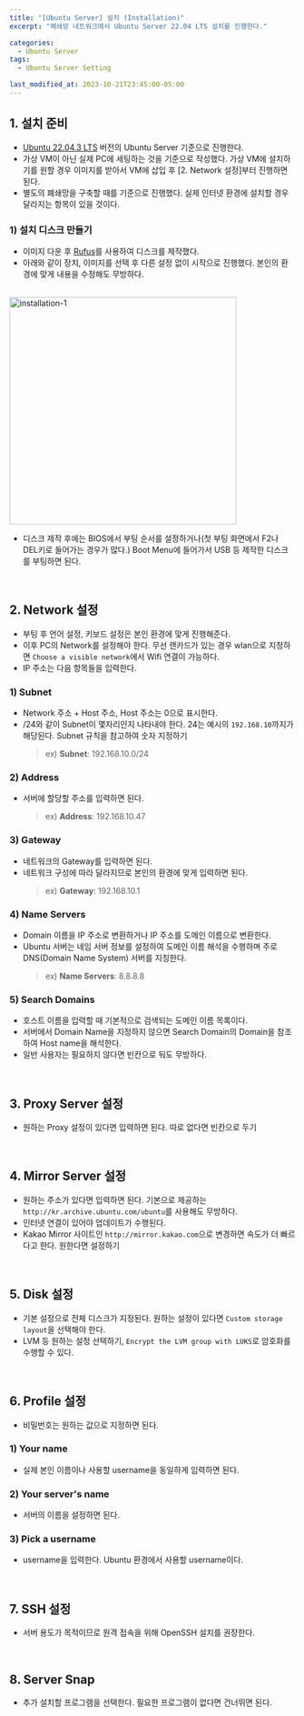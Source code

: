 ```yaml
---
title: "[Ubuntu Server] 설치 (Installation)"
excerpt: "폐쇄망 네트워크에서 Ubuntu Server 22.04 LTS 설치를 진행한다."

categories:
  - Ubuntu Server
tags:
  - Ubuntu Server Setting

last_modified_at: 2023-10-21T23:45:00-05:00
---
```


## 1. 설치 준비

- [Ubuntu 22.04.3 LTS](https://releases.ubuntu.com/jammy/) 버전의 Ubuntu Server 기준으로 진행한다.
- 가상 VM이 아닌 실제 PC에 세팅하는 것을 기준으로 작성했다. 가상 VM에 설치하기를 원할 경우 이미지를 받아서 VM에 삽입 후 [2. Network 설정]부터 진행하면 된다.
- 별도의 폐쇄망을 구축할 때를 기준으로 진행했다. 실제 인터넷 환경에 설치할 경우 달라지는 항목이 있을 것이다.

### 1) 설치 디스크 만들기

- 이미지 다운 후 [Rufus](https://rufus.ie/en/)를 사용하여 디스크를 제작했다.
- 아래와 같이 장치, 이미지를 선택 후 다른 설정 없이 시작으로 진행했다. 본인의 환경에 맞게 내용을 수정해도 무방하다.

<br>

<img src="https://i.ibb.co/pZj9ZjQ/installation-1.png" alt="installation-1" width="400" class="img_post">

<br>

- 디스크 제작 후에는 BIOS에서 부팅 순서를 설정하거나(첫 부팅 화면에서 F2나 DEL키로 들어가는 경우가 많다.) Boot Menu에 들어가서 USB 등 제작한 디스크를 부팅하면 된다.

<br>

## 2. Network 설정

- 부팅 후 언어 설정, 키보드 설정은 본인 환경에 맞게 진행해준다.
- 이후 PC의 Network를 설정해야 한다. 무선 랜카드가 있는 경우 wlan으로 지정하면 `Choose a visible network`에서 Wifi 연결이 가능하다.
- IP 주소는 다음 항목들을 입력한다.

### 1) **Subnet**

- Network 주소 + Host 주소, Host 주소는 0으로 표시한다.
- /24와 같이 Subnet이 몇자리인지 나타내야 한다. 24는 예시의 `192.168.10`까지가 해당된다. Subnet 규칙을 참고하여 숫자 지정하기
  > ex) **Subnet**: 192.168.10.0/24

### 2) **Address**

- 서버에 할당할 주소를 입력하면 된다.
  > ex) **Address**: 192.168.10.47

### 3) **Gateway**

- 네트워크의 Gateway를 입력하면 된다.
- 네트워크 구성에 따라 달라지므로 본인의 환경에 맞게 입력하면 된다.
  > ex) **Gateway**: 192.168.10.1

### 4) **Name Servers**

- Domain 이름을 IP 주소로 변환하거나 IP 주소를 도메인 이름으로 변환한다.
- Ubuntu 서버는 네임 서버 정보를 설정하여 도메인 이름 해석을 수행하며 주로 DNS(Domain Name System) 서버를 지칭한다.
  > ex) **Name Servers**: 8.8.8.8

### 5) **Search Domains**

- 호스트 이름을 입력할 때 기본적으로 검색되는 도메인 이름 목록이다.
- 서버에서 Domain Name을 지정하지 않으면 Search Domain의 Domain을 참조하여 Host name을 해석한다.
- 일반 사용자는 필요하지 않다면 빈칸으로 둬도 무방하다.

<br>

## 3. Proxy Server 설정

- 원하는 Proxy 설정이 있다면 입력하면 된다. 따로 없다면 빈칸으로 두기

<br>

## 4. Mirror Server 설정

- 원하는 주소가 있다면 입력하면 된다. 기본으로 제공하는 `http://kr.archive.ubuntu.com/ubuntu`를 사용해도 무방하다.
- 인터넷 연결이 있어야 업데이트가 수행된다.
- Kakao Mirror 사이트인 `http://mirror.kakao.com`으로 변경하면 속도가 더 빠르다고 한다. 원한다면 설정하기

<br>

## 5. Disk 설정

- 기본 설정으로 전체 디스크가 지정된다. 원하는 설정이 있다면 `Custom storage layout`을 선택해야 한다.
- LVM 등 원하는 설정 선택하기, `Encrypt the LVM group with LUKS`로 암호화를 수행할 수 있다.

<br>

## 6. Profile 설정

- 비밀번호는 원하는 값으로 지정하면 된다.

### 1) **Your name**

- 실제 본인 이름이나 사용할 username을 동일하게 입력하면 된다.

### 2) **Your server's name**

- 서버의 이름을 설정하면 된다.

### 3) **Pick a username**

- username을 입력한다. Ubuntu 환경에서 사용할 username이다.

<br>

## 7. SSH 설정

- 서버 용도가 목적이므로 원격 접속을 위해 OpenSSH 설치를 권장한다.

<br>

## 8. Server Snap

- 추가 설치할 프로그램을 선택한다. 필요한 프로그램이 없다면 건너뛰면 된다.
